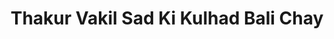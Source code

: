 ---
title: "Thakur Vakil Sad Ki Kulhad Bali Chay"
url: /rajwas/thakur-vakil-sad-ki-kulhad-bali-chay/
shop: supermarket
---